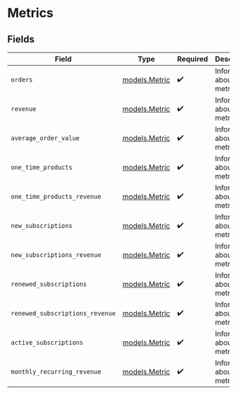 # Metrics


## Fields

| Field                                | Type                                 | Required                             | Description                          |
| ------------------------------------ | ------------------------------------ | ------------------------------------ | ------------------------------------ |
| `orders`                             | [models.Metric](../models/metric.md) | :heavy_check_mark:                   | Information about a metric.          |
| `revenue`                            | [models.Metric](../models/metric.md) | :heavy_check_mark:                   | Information about a metric.          |
| `average_order_value`                | [models.Metric](../models/metric.md) | :heavy_check_mark:                   | Information about a metric.          |
| `one_time_products`                  | [models.Metric](../models/metric.md) | :heavy_check_mark:                   | Information about a metric.          |
| `one_time_products_revenue`          | [models.Metric](../models/metric.md) | :heavy_check_mark:                   | Information about a metric.          |
| `new_subscriptions`                  | [models.Metric](../models/metric.md) | :heavy_check_mark:                   | Information about a metric.          |
| `new_subscriptions_revenue`          | [models.Metric](../models/metric.md) | :heavy_check_mark:                   | Information about a metric.          |
| `renewed_subscriptions`              | [models.Metric](../models/metric.md) | :heavy_check_mark:                   | Information about a metric.          |
| `renewed_subscriptions_revenue`      | [models.Metric](../models/metric.md) | :heavy_check_mark:                   | Information about a metric.          |
| `active_subscriptions`               | [models.Metric](../models/metric.md) | :heavy_check_mark:                   | Information about a metric.          |
| `monthly_recurring_revenue`          | [models.Metric](../models/metric.md) | :heavy_check_mark:                   | Information about a metric.          |